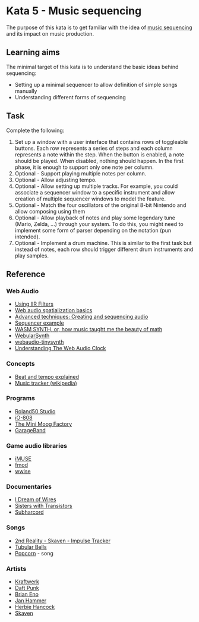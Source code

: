 # Kata 5 - Music sequencing

The purpose of this kata is to get familiar with the idea of [music sequencing](https://en.wikipedia.org/wiki/Music_sequencer) and its impact on music production.

## Learning aims

The minimal target of this kata is to understand the basic ideas behind sequencing:

* Setting up a minimal sequencer to allow definition of simple songs manually
* Understanding different forms of sequencing

## Task

Complete the following:

1. Set up a window with a user interface that contains rows of toggleable buttons. Each row represents a series of steps and each column represents a note within the step. When the button is enabled, a note should be played. When disabled, nothing should happen. In the first phase, it is enough to support only one note per column.
2. Optional - Support playing multiple notes per column.
3. Optional - Allow adjusting tempo.
4. Optional - Allow setting up multiple tracks. For example, you could associate a sequencer window to a specific instrument and allow creation of multiple sequencer windows to model the feature.
5. Optional - Match the four oscillators of the original 8-bit Nintendo and allow composing using them
6. Optional - Allow playback of notes and play some legendary tune (Mario, Zelda, ...) through your system. To do this, you might need to implement some form of parser depending on the notation (pun intended).
7. Optional - Implement a drum machine. This is similar to the first task but instead of notes, each row should trigger different drum instruments and play samples.

## Reference

### Web Audio

* [Using IIR Filters](https://developer.mozilla.org/en-US/docs/Web/API/Web_Audio_API/Using_IIR_filters)
* [Web audio spatialization basics](https://developer.mozilla.org/en-US/docs/Web/API/Web_Audio_API/Web_audio_spatialization_basics)
* [Advanced techniques: Creating and sequencing audio](https://developer.mozilla.org/en-US/docs/Web/API/Web_Audio_API/Advanced_techniques)
* [Sequencer example](https://jonoliver.codes/sequencer/)
* [WASM SYNTH, or, how music taught me the beauty of math](https://proofinprogress.com/posts/2020-02-19/wasm-synth.html)
* [WebularSynth](https://github.com/cantastage/webular-synth)
* [webaudio-tinysynth](https://g200kg.github.io/webaudio-tinysynth/)
* [Understanding The Web Audio Clock](https://sonoport.github.io/web-audio-clock.html)

### Concepts

* [Beat and tempo explained](https://learningmusic.ableton.com/make-beats/beat-and-tempo.html)
* [Music tracker (wikipedia)](https://en.wikipedia.org/wiki/Music_tracker)

### Programs

* [Roland50 Studio](https://roland50.studio/)
* [iO-808](https://io808.com/)
* [The Mini Moog Factory](https://www.moogmusic.com/news/celebrate-our-70th-anniversary-and-bobs-birthday-new-virtual-experience)
* [GarageBand](https://www.apple.com/mac/garageband/)

### Game audio libraries

* [iMUSE](https://en.wikipedia.org/wiki/IMUSE)
* [fmod](https://www.fmod.com/)
* [wwise](https://en.wikipedia.org/wiki/Audiokinetic_Wwise)

### Documentaries

* [I Dream of Wires](https://www.imdb.com/title/tt3636334/)
* [Sisters with Transistors](https://www.imdb.com/title/tt6744250/)
* [Subharcord](https://www.imdb.com/title/tt19244906/)

### Songs

* [2nd Reality - Skaven - Impulse Tracker](https://www.youtube.com/watch?v=cpNGBzd2SLE)
* [Tubular Bells](https://en.m.wikipedia.org/wiki/Tubular_Bells)
* [Popcorn](https://en.m.wikipedia.org/wiki/Popcorn_(instrumental)) - song

### Artists

* [Kraftwerk](https://en.m.wikipedia.org/wiki/Kraftwerk)
* [Daft Punk](https://en.wikipedia.org/wiki/Daft_Punk)
* [Brian Eno](https://en.m.wikipedia.org/wiki/Brian_Eno)
* [Jan Hammer](https://en.m.wikipedia.org/wiki/Jan_Hammer)
* [Herbie Hancock](https://en.m.wikipedia.org/wiki/Herbie_Hancock)
* [Skaven](https://www.mikseri.net/artists/skaven.33783.php?displ_lang=en)
